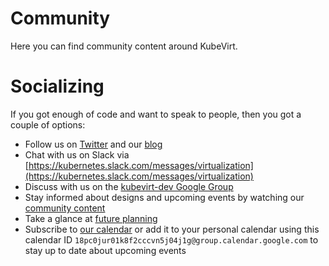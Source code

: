 # Community

Here you can find community content around KubeVirt.

# Socializing

If you got enough of code and want to speak to people, then you got a couple
of options:

* Follow us on [Twitter](https://twitter.com/kubevirt) and our [blog](https://kubevirt.github.io/blogs/)
* Chat with us on Slack via [https://kubernetes.slack.com/messages/virtualization](https://kubernetes.slack.com/messages/virtualization)
* Discuss with us on the [kubevirt-dev Google Group](https://groups.google.com/forum/#!forum/kubevirt-dev)
* Stay informed about designs and upcoming events by watching our [community content](https://github.com/kubevirt/community/)
* Take a glance at [future planning](https://trello.com/b/50CuosoD/kubevirt)
* Subscribe to [our calendar](https://calendar.google.com/calendar/embed?src=18pc0jur01k8f2cccvn5j04j1g%40group.calendar.google.com&ctz=Etc%2FGMT) or add it to your personal calendar using this calendar ID `18pc0jur01k8f2cccvn5j04j1g@group.calendar.google.com` to stay up to date about upcoming events
